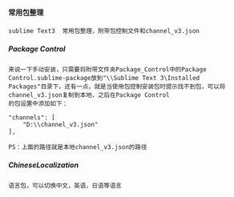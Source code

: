 #### 常用包整理

	sublime Text3  常用包整理，附带包控制文件和channel_v3.json

##### Package Control

	来说一下手动安装，只需要将附带文件夹Package_Control中的Package Control.sublime-package放到"\\Sublime Text 3\Installed 
	Packages"目录下，还有一点，就是当使用包控制安装包时提示找不到包，可以将channel_v3.json复制到本地，之后在Package Control
	的包设置中添加如下：

	"channels": [
		"D:\\channel_v3.json"
	],	

	PS：上面的路径就是本地channel_v3.json的路径	

##### ChineseLocalization

	语言包，可以切换中文，英语，日语等语言
